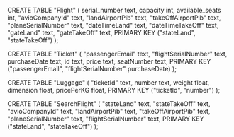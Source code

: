 CREATE TABLE "Flight" (
    serial_number text,
    capacity int,
    available_seats int,
    "avioCompanyId" text,
    "landAirportPib" text,
    "takeOffAirportPib" text,
    "planeSerialNumber" text,
    "dateTimeLand" text,
    "dateTimeTakeOff" text,
    "gateLand" text,
    "gateTakeOff" text,
    PRIMARY KEY ("stateLand", "stateTakeOff")
);

CREATE TABLE "Ticket" (
    "passengerEmail" text,
    "flightSerialNumber" text,
    purchaseDate text,
    id text,
    price text,
    seatNumber text,
    PRIMARY KEY ("passengerEmail", "flightSerialNumber" purchaseDate)
);

CREATE TABLE "Luggage" (
    "ticketId" text,
    number text,
    weight float,
    dimension float,
    pricePerKG float,
    PRIMARY KEY ("ticketId", "number")
);

CREATE TABLE "SearchFlight" (
    "stateLand" text,
    "stateTakeOff" text,
    "avioCompanyId" text,
    "landAirportPib" text,
    "takeOffAirportPib" text,
    "planeSerialNumber" text,
    "flightSerialNumber" text,
    PRIMARY KEY ("stateLand", "stateTakeOff")
);
